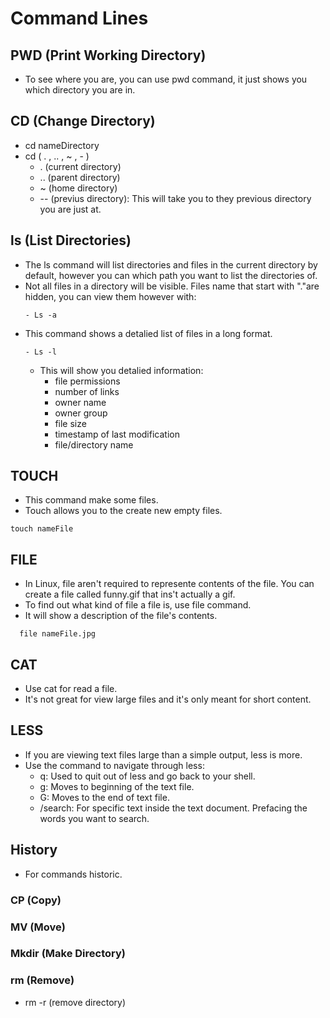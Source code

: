 # Command Lines

## PWD (Print Working Directory)
  - To see where you are, you can use pwd command, it just shows you which directory you are in.

## CD (Change Directory)
  - cd nameDirectory
  - cd ( . , .. , ~ , - )
    - . (current directory)  
    - .. (parent directory)  
    - ~ (home directory)  
    - -- (previus directory): This will take you to they previous directory you are just at.

## ls (List Directories)
  - The ls command will list directories and files in the current directory by default, however you can which path you want to list the directories of.
  - Not all files in a directory will be visible. Files name that start with "."are hidden, you can view them however with: 
    ```
    - Ls -a
    ```
  - This command shows a detalied list of files in a long format.
    ```
    - Ls -l
    ```
    - This will show you detalied information:
      - file permissions
      - number of links
      - owner name
      - owner group
      - file size
      - timestamp of last modification 
      - file/directory name

## TOUCH
  - This command make some files.
  - Touch allows you to the create new empty files.
  ```
  touch nameFile
  ```

## FILE
  - In Linux, file aren't required to represente contents of the file. You can create a file called funny.gif that ins't actually a gif.
  - To find out what kind of file a file is, use file command.
  - It will show a description of the file's contents.
  ```
    file nameFile.jpg
  ```

## CAT
  - Use cat for read a file.
  - It's not great for view large files and it's only meant for short content.

## LESS
  - If you are viewing text files large than a simple output, less is more.
  - Use the command to navigate through less:
    - q: Used to quit out of less and go back to your shell.
    - g: Moves to beginning of the text file.
    - G: Moves to the end of text file.
    - /search: For specific text inside the text document. Prefacing the words you want to search.

## History
  - For commands historic.

### CP (Copy)
### MV (Move)
### Mkdir (Make Directory)
### rm (Remove) 
  -  rm -r (remove directory)
